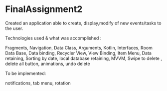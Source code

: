 # FinalAssignment2

Created an application able to create, display,modify of new events/tasks to the user.

Technologies used & what was accomplished :

Fragments, Navigation, Data Class,
Arguments, Kotlin, Interfaces, Room Data Base, 
Data binding, Recycler View, View Binding, 
Item Menu, Data retaining, Sorting by date,
local database retaining, MVVM, Swipe to delete , 
delete all button, animations, undo delete 

To be implemented:

notifications,
tab menu,
rotation 

